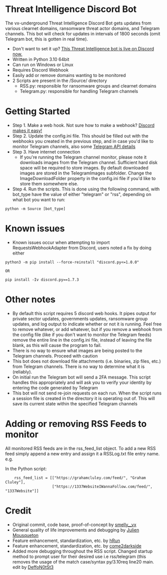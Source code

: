 # Threat Intelligence Discord Bot
The vx-underground Threat Intelligence Discord Bot gets updates from various clearnet domains, ransomware threat actor domains, and Telegram channels. This bot will check for updates in intervals of 1800 seconds (omit Telegram bot, this is gotten in real time).

* Don't want to set it up? [This Threat Intelligence bot is live on Discord now.](https://discord.com/invite/MSjAQe4PUy)
* Written in Python 3.10 64bit
* Can run on Windows or Linux
* Requires Discord Webhook
* Easily add or remove domains wanting to be monitored
* 2 Scripts are present in the /Source/ directory
    - RSS.py: responsible for ransomware groups and clearnet domains
    - Telegram.py: responsible for handling Telegram channels

# Getting Started
* Step 1. Make a web hook. Not sure how to make a webhook? [Discord makes it easy!](https://support.discord.com/hc/en-us/articles/228383668-Intro-to-Webhooks)
* Step 2. Update the config.ini file. This should be filled out with the webhooks you created in the previous step, and in case you'd like to monitor Telegram channels, also some [Telegram API details](https://core.telegram.org/api/obtaining_api_id)
* Step 3. Have internet connection
    - If you're running the Telegram channel monitor, please note it downloads images from the Telegram channel. Sufficient hard disk space will be required to store images. By default downloaded images are stored in the TelegramImages subfolder. Change the ImageDownloadFolder property in the config.ini file if you'd like to store them somewhere else.
* Step 4. Run the scripts. This is done using the following command, with bot_type have the value of either "telegram" or "rss", depending on what bot you want to run:
```
python -m Source [bot_type]
```

# Known issues
* Known issues occur when attempting to import RequestsWebhookAdapter from Discord, users noted a fix by doing either
```
python3 -m pip install --force-reinstall "discord.py<=1.0.0"

OR

pip install -Iv discord.py==1.7.3
```

# Other notes
* By default this script requires 5 discord web hooks. It pipes output for private sector updates, governments updates, ransomware group updates, and log output to indicate whether or not it is running. Feel free to remove whatever, or add whatever, but if you remove a webhook from the config file (like if you don't want to monitor the Telegram feeds) remove the entire line in the config.ini file, instead of leaving the file blank, as this will cause the program to fail.
* There is no way to ensure what images are being posted to the Telegram channels. Proceed with caution
* This bot does not download file attachments (i.e. binaries, zip files, etc.) from Telegram channels. There is no way to determine what it is (reliably).
* On initial run the Telegram bot will send a 2FA message. This script handles this appropriately and will ask you to verify your identity by entering the code generated by Telegram
* This bot will not send re-join requests on each run. When the script runs a session file is created in the directory it is operating out of. This will save its current state within the specified Telegram channels

# Adding or removing RSS Feeds to monitor
All monitored RSS feeds are in the rss_feed_list object. To add a new RSS feed simply append a new entry and assign it a RSSLog.txt file entry name. e.g.

In the Python script:
```
    rss_feed_list = [["https://grahamcluley.com/feed/", "Graham Cluley"],
                     ["https://1337WebsiteIWannaFollow.com/feed/", "1337Website"]]
```

# Credit
- Original commit, code base, proof-of-concept by [smelly__vx](https://twitter.com/smelly__vx)
- General quality of life improvements and debugging by [Julien Mousqueton](https://github.com/JMousqueton)
- Feature enhancement, standardization, etc. by [hRun](https://github.com/hRun)
- Feature enhancement, standardization, etc. by [come2darkside](https://twitter.com/come2darkside_)
- Added more debugging throughout the RSS script. Changed startup method to prompt user for their desired use i.e rss/telegram (this removes the usage of the match case/syntax py/3.10req line20 main. edit by [DeffoN0tSt3](https://github.com/DeffoN0tSt3)